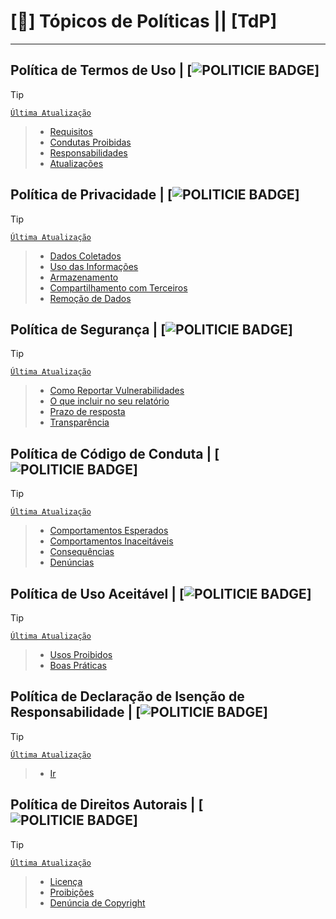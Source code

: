 # [📘] Tópicos de Políticas || [TdP]

---

## Política de Termos de Uso | [![POLITICIE BADGE](https://img.shields.io/badge/POL%C3%8DTICA-black)]
> [!TIP]
> [`Última Atualização`](./Termos.md/#última-atualização:)

> - [Requisitos](./Termos.md/#requisitos)
> - [Condutas Proibidas](./Termos.md/#condutas-proibidas)
> - [Responsabilidades](./Termos.md/#responsabilidades)
> - [Atualizações](./Termos.md/#atualizações)

## Política de Privacidade | [![POLITICIE BADGE](https://img.shields.io/badge/POL%C3%8DTICA-black)]
> [!TIP]
> [`Última Atualização`](./Privacidade.md/#última-atualização:)

> - [Dados Coletados](./Privacidade.md/#dados-coletados)
> - [Uso das Informações](./Privacidade.md/#uso-das-informações)
> - [Armazenamento](./Privacidade.md/#armazenamento)
> - [Compartilhamento com Terceiros](./Privacidade.md/#compartilhamento-com-terceiros)
> - [Remoção de Dados](./Privacidade.md/#remoção-de-dados)

## Política de Segurança | [![POLITICIE BADGE](https://img.shields.io/badge/POL%C3%8DTICA-black)]
> [!TIP]
> [`Última Atualização`](./Segurança.md/#última-atualização:)

> - [Como Reportar Vulnerabilidades](./Segurança.md/#como-reportar-vulnerabilidades)
> - [O que incluir no seu relatório](./Segurança.md/#o-que-incluir-no-seu-relatório)
> - [Prazo de resposta](./Segurança.md/#prazo-de-resposta)
> - [Transparência](./Segurança.md/#transparência)

## Política de Código de Conduta | [![POLITICIE BADGE](https://img.shields.io/badge/POL%C3%8DTICA-black)]
> [!TIP]
> [`Última Atualização`](./Código%20de%20Conduta.md/#última-atualização:)

> - [Comportamentos Esperados](./Código%20de%20Conduta.md/#comportamento-esperado)
> - [Comportamentos Inaceitáveis](./Código%20de%20Conduta.md/#comportamentos-inaceitáveis)
> - [Consequências](./Código%20de%20Conduta.md/#consequências)
> - [Denúncias](./Código%20de%20Conduta.md/#denúncias)

## Política de Uso Aceitável | [![POLITICIE BADGE](https://img.shields.io/badge/POL%C3%8DTICA-black)]
> [!TIP]
> [`Última Atualização`](./Uso%20Aceitável.md/#última-atualização:)

> - [Usos Proibidos](./Uso%20Aceitável.md/#usos-proibidos)
> - [Boas Práticas](./Uso%20Aceitável.md/#boas-práticas)

## Política de Declaração de Isenção de Responsabilidade | [![POLITICIE BADGE](https://img.shields.io/badge/POL%C3%8DTICA-black)]
> [!TIP]
> [`Última Atualização`](./Declaração%20de%20Isenção.md/#última-atualização:)

> - [Ir](./Declaração%20de%20Isenção.md/#---política-de-declaração-de-isenção-de-responsabilidade--pddir)

## Política de Direitos Autorais | [![POLITICIE BADGE](https://img.shields.io/badge/POL%C3%8DTICA-black)]
> [!TIP]
> [`Última Atualização`](./Direitos%20Autorais.md/#última-atualização:)

> - [Licença](./Direitos%20Autorais.md/#licença)
> - [Proibições](./Direitos%20Autorais.md/#proibições)
> - [Denúncia de Copyright](./Direitos%20Autorais.md/#denúncia-de-copyright)